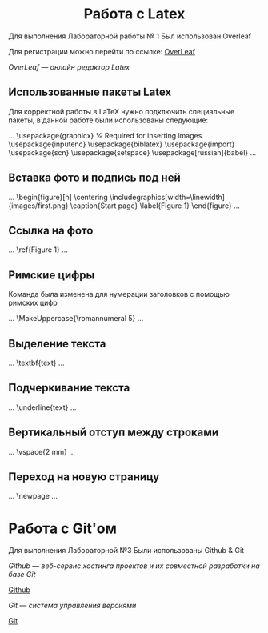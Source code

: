 <h1 align="center"> Работа с Latex</h1>

Для выполнения Лабораторной работы № 1
Был использован Overleaf

Для регистрации можно перейти по ссылке:
<a href="https://www.overleaf.com/">OverLeaf</a>

*OverLeaf — онлайн редактор Latex* 

## Использованные пакеты Latex

Для корректной работы в LaTeX нужно подключить специальные пакеты, в данной работе были использованы следующие:

...
\usepackage{graphicx} % Required for inserting images
\usepackage{inputenc}
\usepackage{biblatex}
\usepackage{import}
\usepackage{scn} 
\usepackage{setspace}
\usepackage[russian]{babel} 
...

## Вставка фото и подпись под ней

...
\begin{figure}[h]
    \centering
    \includegraphics[width=\linewidth]{images/first.png} 
    \caption{Start page} 
    \label{Figure 1}
\end{figure}
...

## Ссылка на фото

...
\ref{Figure 1}
... 

## Римские цифры
Команда была изменена для нумерации заголовков с помощью римских цифр

...
\MakeUppercase{\romannumeral 5}
...
## Выделение текста

...
\textbf{text}
...

## Подчеркивание текста

...
\underline{text}
...

## Вертикальный отступ между строками 

...
\vspace{2 mm}
...

## Переход на новую страницу
...
\newpage
...

# Работа с Git'ом

Для выполнения Лабораторной №3
Были использованы Github & Git

*Github — веб-сервис хостинга проектов и их совместной разработки на базе Git*

[Github](https://github.com/)

*Git — система управления версиями*

[Git](https://git-scm.com/)
